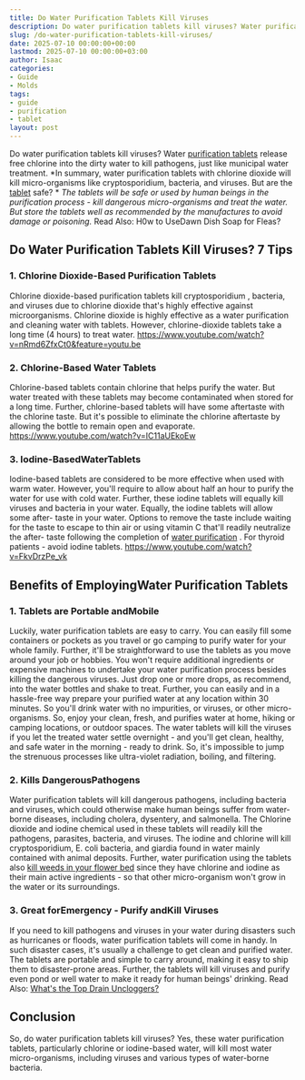 ```yaml
---
title: Do Water Purification Tablets Kill Viruses
description: Do water purification tablets kill viruses? Water purification tablets release free chlorine into the dirty water to kill pathogens, just like municipal water...
slug: /do-water-purification-tablets-kill-viruses/
date: 2025-07-10 00:00:00+00:00
lastmod: 2025-07-10 00:00:00+03:00
author: Isaac
categories:
- Guide
- Molds
tags:
- guide
- purification
- tablet
layout: post
---
```

Do water purification tablets kill viruses? Water
[purification tablets](https://upurifywater.com/best-water-purification-tablets/)
release free chlorine into the dirty water to kill pathogens, just like municipal water treatment.
*In summary, water purification tablets with chlorine dioxide will kill micro-organisms like cryptosporidium, bacteria, and viruses. But are the [tablet](https://pestpolicy.com/best-laptop-tablet-combo/) safe? *
*The tablets will be safe or used by human beings in the purification process - kill dangerous micro-organisms and treat the water. But store the tablets well as recommended by the manufactures to avoid damage or poisoning.*
Read Also:
H0w to UseDawn Dish Soap for Fleas?

## Do Water Purification Tablets Kill Viruses? 7 Tips
### 1. Chlorine Dioxide-Based Purification Tablets
Chlorine dioxide-based purification tablets kill
cryptosporidium
, bacteria, and viruses due to chlorine dioxide that's
highly effective against microorganisms.
Chlorine dioxide is highly effective as a water purification and cleaning water with tablets. However, chlorine-dioxide tablets take a long time (4 hours) to treat water.
https://www.youtube.com/watch?v=nRmd6ZfxCt0&feature=youtu.be
### 2. Chlorine-Based Water Tablets
Chlorine-based tablets contain chlorine that helps purify the water. But water treated with these tablets may become contaminated when stored for a long time.
Further, chlorine-based tablets will have some aftertaste with the chlorine taste. But it's possible to eliminate the chlorine aftertaste by allowing the bottle to remain open and evaporate.
https://www.youtube.com/watch?v=IC11aUEkoEw
### 3. Iodine-BasedWaterTablets
Iodine-based tablets are considered to be more effective when used with warm water. However, you'll require to allow about half an hour to purify the water for use with cold water. Further, these iodine tablets will equally kill viruses and bacteria in your water.
Equally, the iodine tablets will allow some after- taste in your water. Options to remove the taste include waiting for the taste to escape to thin air or using vitamin C that'll readily neutralize the after- taste following the completion of
[water purification](https://pestpolicy.com)
. For thyroid patients - avoid iodine tablets.
https://www.youtube.com/watch?v=FkvDrzPe_vk
## Benefits of EmployingWater Purification Tablets
### 1. Tablets are Portable andMobile
Luckily, water purification tablets are easy to carry. You can easily fill some containers or pockets as you travel or go camping to purify water for your whole family. Further, it'll be straightforward to use the tablets as you move around your job or hobbies.
You won't require additional ingredients or expensive machines to undertake your water purification process besides killing the dangerous viruses. Just drop one or more drops, as recommend, into the water bottles and shake to treat.
Further, you can easily and in a hassle-free way prepare your purified water at any location within 30 minutes. So you'll drink water with no impurities, or viruses, or other micro-organisms. So, enjoy your clean, fresh, and purifies water at home, hiking or camping locations, or outdoor spaces.
The water tablets will kill the viruses if you let the treated water settle overnight - and you'll get clean, healthy, and safe water in the morning - ready to drink. So, it's impossible to jump the strenuous processes like ultra-violet radiation, boiling, and filtering.
### 2. Kills DangerousPathogens
Water purification tablets will kill dangerous pathogens, including bacteria and viruses, which could otherwise make human beings suffer from water-borne diseases, including cholera, dysentery, and salmonella.
The Chlorine dioxide and iodine chemical used in these tablets will readily kill the pathogens, parasites, bacteria, and viruses. The iodine and chlorine will kill cryptosporidium, E. coli bacteria, and giardia found in water mainly contained with animal deposits.
Further, water purification using the tablets also
[kill weeds in your flower bed](https://pestpolicy.com/best-weed-killers-for-flower-beds/)
since they have chlorine and iodine as their main active ingredients - so that other micro-organism won't grow in the water or its surroundings.
### 3. Great forEmergency - Purify andKill Viruses
If you need to kill pathogens and viruses in your water during disasters such as hurricanes or floods, water purification tablets will come in handy. In such disaster cases, it's usually a challenge to get clean and purified water.
The tablets are portable and simple to carry around, making it easy to ship them to disaster-prone areas. Further, the tablets will kill viruses and purify even pond or well water to make it ready for human beings' drinking.
Read Also:
[What's the Top Drain Uncloggers?](https://pestpolicy.com/best-drain-cleaner//)
## Conclusion
So, do water purification tablets kill viruses? Yes, these water purification tablets, particularly chlorine or iodine-based water, will kill most water micro-organisms, including viruses and various types of water-borne bacteria.